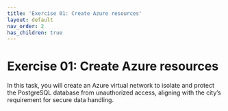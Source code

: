 ```yaml
---
title: 'Exercise 01: Create Azure resources'
layout: default
nav_order: 2
has_children: true
---
```


# Exercise 01: Create Azure resources 

In this task, you will create an Azure virtual network to isolate and protect the PostgreSQL database from unauthorized access, aligning with the city’s requirement for secure data handling.